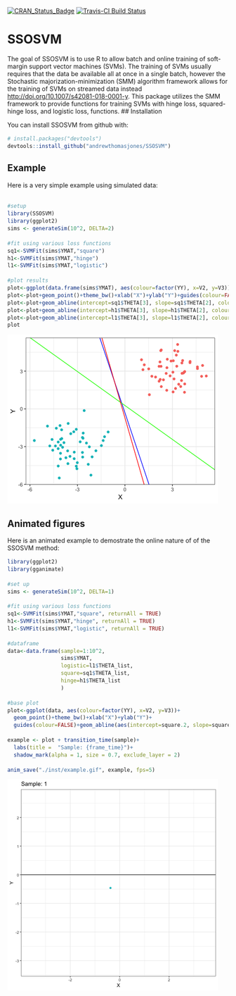 
<!-- README.md is generated from README.Rmd. Please edit that file -->

[![CRAN\_Status\_Badge](http://www.r-pkg.org/badges/version/SSOSVM)](https://cran.r-project.org/package=SSOSVM)
[![Travis-CI Build
Status](https://travis-ci.org/andrewthomasjones/SSOSVM.svg?branch=master)](https://travis-ci.org/andrewthomasjones/SSOSVM)

# SSOSVM

The goal of SSOSVM is to use R to allow batch and online training of
soft-margin support vector machines (SVMs). The training of SVMs usually
requires that the data be available all at once in a single batch,
however the Stochastic majorization-minimization (SMM) algorithm
framework allows for the training of SVMs on streamed data instead
<http://doi.org/10.1007/s42081-018-0001-y>. This package utilizes the
SMM framework to provide functions for training SVMs with hinge loss,
squared-hinge loss, and logistic loss, functions. \#\# Installation

You can install SSOSVM from github with:

``` r
# install.packages("devtools")
devtools::install_github("andrewthomasjones/SSOSVM")
```

## Example

Here is a very simple example using simulated data:

``` r

#setup
library(SSOSVM)
library(ggplot2)
sims <- generateSim(10^2, DELTA=2)

#fit using various loss functions
sq1<-SVMFit(sims$YMAT,"square")
h1<-SVMFit(sims$YMAT,"hinge")
l1<-SVMFit(sims$YMAT,"logistic")

#plot results
plot<-ggplot(data.frame(sims$YMAT), aes(colour=factor(YY), x=V2, y=V3))
plot<-plot+geom_point()+theme_bw()+xlab("X")+ylab("Y")+guides(colour=FALSE)
plot<-plot+geom_abline(intercept=sq1$THETA[3], slope=sq1$THETA[2], colour="blue")
plot<-plot+geom_abline(intercept=h1$THETA[3], slope=h1$THETA[2], colour="green")
plot<-plot+geom_abline(intercept=l1$THETA[3], slope=l1$THETA[2], colour="red")
plot
```

![](README-unnamed-chunk-2-1.png)<!-- -->

## Animated figures

Here is an animated example to demostrate the online nature of of the
SSOSVM method:

``` r
library(ggplot2)
library(gganimate)

#set up
sims <- generateSim(10^2, DELTA=1)

#fit using various loss functions
sq1<-SVMFit(sims$YMAT,"square", returnAll = TRUE)
h1<-SVMFit(sims$YMAT,"hinge", returnAll = TRUE)
l1<-SVMFit(sims$YMAT,"logistic", returnAll = TRUE)

#dataframe
data<-data.frame(sample=1:10^2, 
                 sims$YMAT,
                 logistic=l1$THETA_list,
                 square=sq1$THETA_list,
                 hinge=h1$THETA_list
                 )  

#base plot
plot<-ggplot(data, aes(colour=factor(YY), x=V2, y=V3))+ 
  geom_point()+theme_bw()+xlab("X")+ylab("Y")+
  guides(colour=FALSE)+geom_abline(aes(intercept=square.2, slope=square.2))

example <- plot + transition_time(sample)+
  labs(title =  "Sample: {frame_time}")+
  shadow_mark(alpha = 1, size = 0.7, exclude_layer = 2)
  
anim_save("./inst/example.gif", example, fps=5)
```

![](./inst/example.gif)
